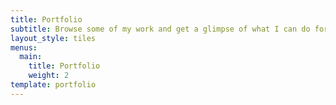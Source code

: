 ```yaml
---
title: Portfolio
subtitle: Browse some of my work and get a glimpse of what I can do for you.
layout_style: tiles
menus:
  main:
    title: Portfolio
    weight: 2
template: portfolio
---
```

